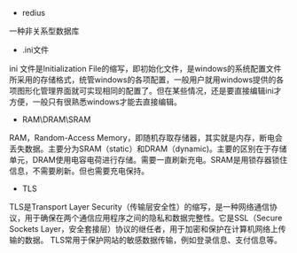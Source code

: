 - redius 

一种非关系型数据库



- .ini文件

ini 文件是Initialization File的缩写，即初始化文件，是windows的系统配置文件所采用的存储格式，统管windows的各项配置，一般用户就用windows提供的各项图形化管理界面就可实现相同的配置了。但在某些情况，还是要直接编辑ini才方便，一般只有很熟悉windows才能去直接编辑。



- RAM\DRAM\SRAM

RAM，Random-Access Memory，即随机存取存储器，其实就是内存，断电会丢失数据。主要分为SRAM（static）和DRAM（dynamic)。主要的区别在于存储单元，DRAM使用电容电荷进行存储。需要一直刷新充电。SRAM是用锁存器锁住信息，不需要刷新。但也需要充电保持。



- TLS

TLS是Transport Layer Security（传输层安全性）的缩写，是一种网络通信协议，用于确保在两个通信应用程序之间的隐私和数据完整性。它是SSL（Secure Sockets Layer，安全套接层）协议的继任者，用于加密和保护在计算机网络上传输的数据。 TLS常用于保护网站的敏感数据传输，例如登录信息、支付信息等。
